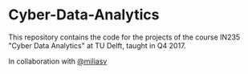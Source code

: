 # Cyber-Data-Analytics

This repository contains the code for the projects of the course IN235 "Cyber Data Analytics" at TU Delft, taught in Q4 2017.

In collaboration with [@miliasv](https://github.com/miliasv)
